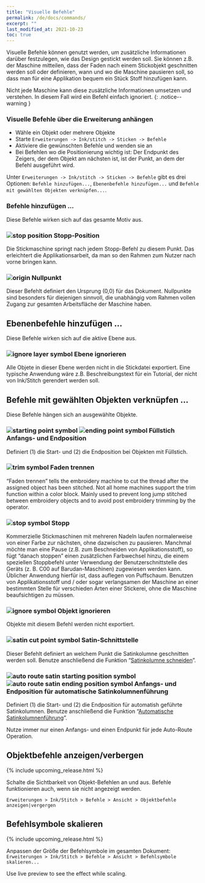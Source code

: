 ```yaml
---
title: "Visuelle Befehle"
permalink: /de/docs/commands/
excerpt: ""
last_modified_at: 2021-10-23
toc: true
---
```

Visuelle Befehle können genutzt werden, um zusätzliche Informationen darüber festzulegen, wie das Design gestickt werden soll. Sie können z.B. der Maschine mitteilen, dass der Faden nach einem Stickobjekt geschnitten werden soll oder definieren, wann und wo die Maschine pausieren soll, so dass man für eine Applikation bequem ein Stück Stoff hinzufügen kann.

Nicht jede Maschine kann diese zusätzliche Informationen umsetzen und verstehen. In diesem Fall wird ein Befehl einfach ignoriert.
{: .notice--warning }

### Visuelle Befehle über die Erweiterung anhängen

* Wähle ein Objekt oder mehrere Objekte
* Starte `Erweiterungen -> Ink/stitch -> Sticken -> Befehle`
* Aktiviere die gewünschten Befehle und wenden sie an
* Bei Befehlen wo die Positionierung wichtig ist: Der Endpunkt des Zeigers, der dem Objekt am nächsten ist, ist der Punkt, an dem der Befehl ausgeführt wird.

Unter `Erweiterungen -> Ink/stitch -> Sticken -> Befehle` gibt es drei Optionen: `Befehle hinzufügen...`, `Ebenenbefehle hinzufügen...` und `Befehle mit gewählten Objekten verknüpfen...`.

### Befehle hinzufügen ...

Diese Befehle wirken sich auf das gesamte Motiv aus.

### ![stop position](/assets/images/docs/visual-commands-stop-position.jpg) Stopp-Position

Die Stickmaschine springt nach jedem Stopp-Befehl zu diesem Punkt. Das erleichtert die Applikationsarbeit, da man so den Rahmen zum Nutzer nach vorne bringen kann.

### ![origin](/assets/images/docs/visual-commands-origin.jpg) Nullpunkt

Dieser Befehlt definiert den Ursprung (0,0) für das Dokument. Nullpunkte sind besonders für diejenigen sinnvoll, die unabhängig vom Rahmen vollen Zugang zur gesamten Arbeitsfläche der Maschine haben.

## Ebenenbefehle hinzufügen …

Diese Befehle wirken sich auf die aktive Ebene aus.

### ![ignore layer symbol](/assets/images/docs/visual-commands-ignore-layer.jpg) Ebene ignorieren

Alle Objete in dieser Ebene werden nicht in die Stickdatei exportiert. Eine typische Anwendung wäre z.B. Beschreibungstext für ein Tutorial, der nicht von Ink/Stitch gerendert werden soll.

## Befehle mit gewählten Objekten verknüpfen …

Diese Befehle hängen sich an ausgewählte Objekte.

### ![starting point symbol](/assets/images/docs/visual-commands-start.jpg) ![ending point symbol](/assets/images/docs/visual-commands-end.jpg) Füllstich Anfangs- und Endposition

Definiert (1) die Start- und (2) die Endposition bei Objekten mit Füllstich.

### ![trim symbol](/assets/images/docs/visual-commands-trim.jpg) Faden trennen

“Faden trennen” tells the embroidery machine to cut the thread after the assigned object has been stitched. Not all home machines support the trim function within a color block. Mainly used to prevent long jump stitched between embroidery objects and to avoid post embroidery trimming by the operator.

### ![stop symbol](/assets/images/docs/visual-commands-stop.jpg) Stopp

Kommerzielle Stickmaschinen mit mehreren Nadeln laufen normalerweise von einer Farbe zur nächsten, ohne dazwischen zu pausieren. Manchmal möchte man eine Pause (z.B. zum Beschneiden von Applikationsstoff), so fügt “danach stoppen” einen zusätzlichen Farbwechsel hinzu, die einem speziellen Stoppbefehl unter Verwendung der Benutzerschnittstelle des Geräts (z. B. C00 auf Barudan-Maschinen) zugewiesen werden kann. Üblicher Anwendung hierfür ist, dass auflegen von Puffschaum. Benutzen von Applikationsstoff und / oder sogar verlangsamen der Maschine an einer bestimmten Stelle für verschieden Arten einer Stickerei, ohne die Maschine beaufsichtigen zu müssen.

### ![ignore symbol](/assets/images/docs/visual-commands-ignore.jpg) Objekt ignorieren

Objekte mit diesem Befehl werden nicht exportiert.

### ![satin cut point symbol](/assets/images/docs/visual-commands-satin-cut-point.jpg) Satin-Schnittstelle

Dieser Befehlt definiert an welchem Punkt die Satinkolumne geschnitten werden soll. Benutze anschließend die Funktion “[Satinkolumne schneiden](/de/docs/satin-tools/#satin-schnittstelle)”.

###  ![auto route satin starting position symbol](/assets/images/docs/visual-commands-auto-route-satin-stitch-start.jpg) ![auto route satin ending position symbol](/assets/images/docs/visual-commands-auto-route-satin-stitch-end.jpg) Anfangs- und Endposition für automatische Satinkolumnenführung

Definiert (1) die Start- und (2) die Endposition für automatish geführte Satinkolumnen. Benutze anschließend die Funktion “[Automatische Satinkolumnenführung](/de/docs/satin-tools/#automatische-satinkolumnenführung)”.

Nutze immer nur einen Anfangs- und einen Endpunkt für jede Auto-Route Operation.

## Objektbefehle anzeigen/verbergen

{% include upcoming_release.html %}

Schalte die Sichtbarkeit von Objekt-Befehlen an und aus. Befehle funktionieren auch, wenn sie nicht angezeigt werden.

`Erweiterungen > Ink/Stitch > Befehle > Ansicht > Objektbefehle anzeigen|vergergen`

## Befehlsymbole skalieren

{% include upcoming_release.html %}

Anpassen der Größe der Befehlsymbole im gesamten Dokument: `Erweiterungen > Ink/Stitch > Befehle > Ansicht > Befehlsymbole skalieren...`

Use live preview to see the effect while scaling.
